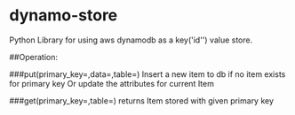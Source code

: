 # dynamo-store

Python Library for using aws dynamodb as a key('id'') value store.

##Operation:

###put(primary_key=,data=,table=)
    Insert a new item to db if no item exists for primary key
    Or update the attributes for current Item

###get(primary_key=,table=)
    returns Item stored with given primary key